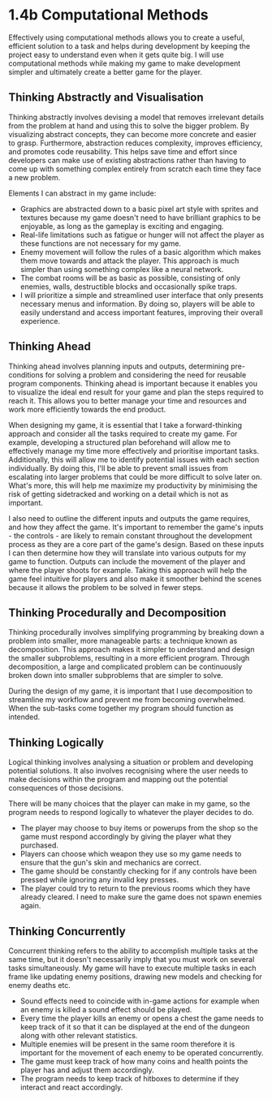 # 1.4b Computational Methods

Effectively using computational methods allows you to create a useful, efficient solution to a task and helps during development by keeping the project easy to understand even when it gets quite big. I will use computational methods while making my game to make development simpler and ultimately create a better game for the player.

## Thinking Abstractly and Visualisation

Thinking abstractly involves devising a model that removes irrelevant details from the problem at hand and using this to solve the bigger problem. By visualizing abstract concepts, they can become more concrete and easier to grasp. Furthermore, abstraction reduces complexity, improves efficiency, and promotes code reusability. This helps save time and effort since developers can make use of existing abstractions rather than having to come up with something complex entirely from scratch each time they face a new problem.

Elements I can abstract in my game include:

* Graphics are abstracted down to a basic pixel art style with sprites and textures because my game doesn't need to have brilliant graphics to be enjoyable, as long as the gameplay is exciting and engaging.
* Real-life limitations such as fatigue or hunger will not affect the player as these functions are not necessary for my game.
* Enemy movement will follow the rules of a basic algorithm which makes them move towards and attack the player. This approach is much simpler than using something complex like a neural network.
* The combat rooms will be as basic as possible, consisting of only enemies, walls, destructible blocks and occasionally spike traps.
* I will prioritize a simple and streamlined user interface that only presents necessary menus and information. By doing so, players will be able to easily understand and access important features, improving their overall experience.

## Thinking Ahead

Thinking ahead involves planning inputs and outputs, determining pre-conditions for solving a problem and considering the need for reusable program components. Thinking ahead is important because it enables you to visualize the ideal end result for your game and plan the steps required to reach it. This allows you to better manage your time and resources and work more efficiently towards the end product.

When designing my game, it is essential that I take a forward-thinking approach and consider all the tasks required to create my game. For example, developing a structured plan beforehand will allow me to effectively manage my time more effectively and prioritise important tasks. Additionally, this will allow me to identify potential issues with each section individually. By doing this, I'll be able to prevent small issues from escalating into larger problems that could be more difficult to solve later on. What's more, this will help me maximize my productivity by minimising the risk of getting sidetracked and working on a detail which is not as important.

I also need to outline the different inputs and outputs the game requires, and how they affect the game. It's important to remember the game's inputs - the controls - are likely to remain constant throughout the development process as they are a core part of the game's design. Based on these inputs I can then determine how they will translate into various outputs for my game to function. Outputs can include the movement of the player and where the player shoots for example. Taking this approach will help the game feel intuitive for players and also make it smoother behind the scenes because it allows the problem to be solved in fewer steps.

## Thinking Procedurally and Decomposition

Thinking procedurally involves simplifying programming by breaking down a problem into smaller, more manageable parts: a technique known as decomposition. This approach makes it simpler to understand and design the smaller subproblems, resulting in a more efficient program. Through decomposition, a large and complicated problem can be continuously broken down into smaller subproblems that are simpler to solve.

During the design of my game, it is important that I use decomposition to streamline my workflow and prevent me from becoming overwhelmed. When the sub-tasks come together my program should function as intended.

## Thinking Logically

Logical thinking involves analysing a situation or problem and developing potential solutions. It also involves recognising where the user needs to make decisions within the program and mapping out the potential consequences of those decisions.

There will be many choices that the player can make in my game, so the program needs to respond logically to whatever the player decides to do.

* The player may choose to buy items or powerups from the shop so the game must respond accordingly by giving the player what they purchased.
* Players can choose which weapon they use so my game needs to ensure that the gun's skin and mechanics are correct.
* The game should be constantly checking for if any controls have been pressed while ignoring any invalid key presses.
* The player could try to return to the previous rooms which they have already cleared. I need to make sure the game does not spawn enemies again.

## Thinking Concurrently

Concurrent thinking refers to the ability to accomplish multiple tasks at the same time, but it doesn't necessarily imply that you must work on several tasks simultaneously. My game will have to execute multiple tasks in each frame like updating enemy positions, drawing new models and checking for enemy deaths etc.

* Sound effects need to coincide with in-game actions for example when an enemy is killed a sound effect should be played.
* Every time the player kills an enemy or opens a chest the game needs to keep track of it so that it can be displayed at the end of the dungeon along with other relevant statistics.
* Multiple enemies will be present in the same room therefore it is important for the movement of each enemy to be operated concurrently.
* The game must keep track of how many coins and health points the player has and adjust them accordingly.
* The program needs to keep track of hitboxes to determine if they interact and react accordingly.

